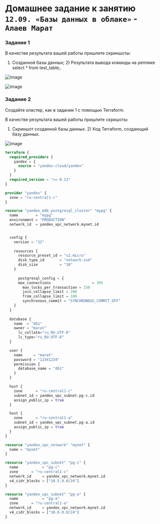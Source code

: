 # Домашнее задание к занятию `12.09. «Базы данных в облаке»` - `Алаев Марат`


### Задание 1

В качестве результата вашей работы пришлите скриншоты:

1) Созданной базы данных; 2) Результата вывода команды на реплике select * from test_table;.


![image](https://user-images.githubusercontent.com/46092593/224781766-e05fa2c3-7b79-4c0d-8fc7-003998f9aeee.png)


![image](https://user-images.githubusercontent.com/46092593/224781869-27679563-c7e4-4bd7-acbf-eaedcbf83de6.png)




### Задание 2

Создайте кластер, как в задании 1 с помощью Terraform.

В качестве результата вашей работы пришлите скришоты:

1) Скриншот созданной базы данных. 2) Код Terraform, создающий базу данных.

![image](https://user-images.githubusercontent.com/46092593/224782031-60fbdc81-1667-4af1-b06e-228da3a6bac0.png)

```terraform
terraform {
  required_providers {
    yandex = {
      source = "yandex-cloud/yandex"
    }
  }
  required_version = ">= 0.13"
}

provider "yandex" {
  zone = "ru-central1-c"
}

resource "yandex_mdb_postgresql_cluster" "mypg" {
  name        = "mypg"
  environment = "PRODUCTION"
  network_id  = yandex_vpc_network.mynet.id


  config {
    version = "12"
	
    resources {
      resource_preset_id = "s2.micro"
      disk_type_id       = "network-ssd"
      disk_size          = "10"
    }
	
	  postgresql_config = {
      max_connections                   = 395
	    max_locks_per_transaction = 250
	    join_collapse_limit = 200
	    from_collapse_limit = 100
	    synchronous_commit = "SYNCHRONOUS_COMMIT_OFF"
    }
  }
  
  database {
    name  = "db1"
    owner = "marat"
	  lc_collate="ru_RU.UTF-8"
	  lc_type="ru_RU.UTF-8"
  }

  user {
    name     = "marat"
    password = "12341234"
    permission {
      database_name = "db1"
    }
  }

  host {
    zone      = "ru-central1-c"
    subnet_id = yandex_vpc_subnet.pg-c.id
    assign_public_ip = true
  }

  host {
    zone      = "ru-central1-a"
    subnet_id = yandex_vpc_subnet.pg-a.id
    assign_public_ip = true
  }
}

resource "yandex_vpc_network" "mynet" {
  name = "mynet"
}

resource "yandex_vpc_subnet" "pg-c" {
  name           = "pg-c"
  zone      = "ru-central1-c"
  network_id     = yandex_vpc_network.mynet.id
  v4_cidr_blocks = ["10.5.0.0/24"]
}

resource "yandex_vpc_subnet" "pg-a" {
  name           = "pg-a"
  zone      = "ru-central1-a"
  network_id     = yandex_vpc_network.mynet.id
  v4_cidr_blocks = ["10.6.0.0/24"]
}
```
